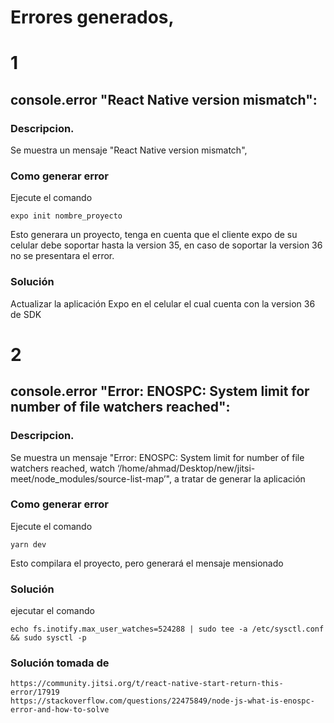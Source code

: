 # Errores generados, 


# 1
## console.error "React Native version mismatch":

### Descripcion.
Se muestra un mensaje "React Native version mismatch", 
### Como generar error
Ejecute el comando
	
	expo init nombre_proyecto

Esto generara un proyecto, tenga en cuenta que el cliente expo de su celular debe soportar hasta la version 35, en caso de soportar la version 36 no se presentara el error.	

### Solución 
Actualizar la aplicación Expo en el celular el cual cuenta con la version 36 de SDK

# 2

## console.error "Error: ENOSPC: System limit for number of file watchers reached":

### Descripcion.
Se muestra un mensaje "Error: ENOSPC: System limit for number of file watchers reached, watch ‘/home/ahmad/Desktop/new/jitsi-meet/node_modules/source-list-map’", a tratar de generar la aplicación 
### Como generar error
Ejecute el comando
	
	yarn dev

Esto compilara el proyecto, pero generará el mensaje mensionado	

### Solución 
 ejecutar el comando

	echo fs.inotify.max_user_watches=524288 | sudo tee -a /etc/sysctl.conf && sudo sysctl -p

### Solución tomada de

	
	https://community.jitsi.org/t/react-native-start-return-this-error/17919
	https://stackoverflow.com/questions/22475849/node-js-what-is-enospc-error-and-how-to-solve 
